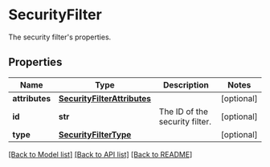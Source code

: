 # SecurityFilter

The security filter's properties.

## Properties

| Name           | Type                                                        | Description                    | Notes      |
| -------------- | ----------------------------------------------------------- | ------------------------------ | ---------- |
| **attributes** | [**SecurityFilterAttributes**](SecurityFilterAttributes.md) |                                | [optional] |
| **id**         | **str**                                                     | The ID of the security filter. | [optional] |
| **type**       | [**SecurityFilterType**](SecurityFilterType.md)             |                                | [optional] |

[[Back to Model list]](README.md#documentation-for-models) [[Back to API list]](README.md#documentation-for-api-endpoints) [[Back to README]](README.md)
